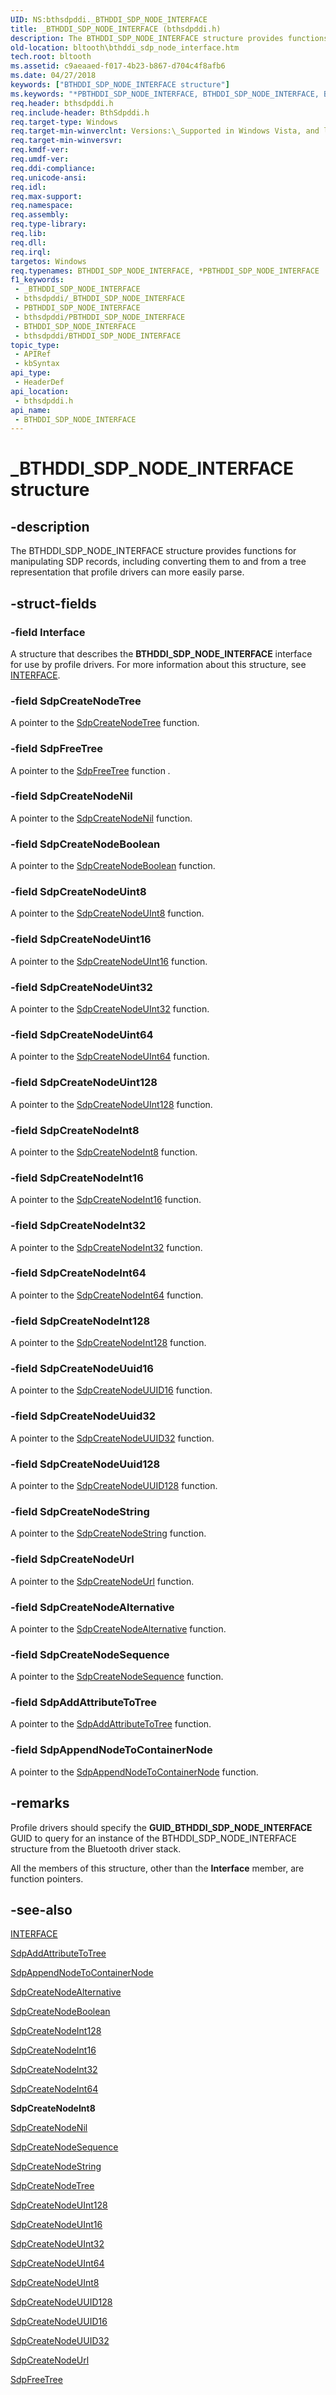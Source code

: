 ```yaml
---
UID: NS:bthsdpddi._BTHDDI_SDP_NODE_INTERFACE
title: _BTHDDI_SDP_NODE_INTERFACE (bthsdpddi.h)
description: The BTHDDI_SDP_NODE_INTERFACE structure provides functions for manipulating SDP records, including converting them to and from a tree representation that profile drivers can more easily parse.
old-location: bltooth\bthddi_sdp_node_interface.htm
tech.root: bltooth
ms.assetid: c9aeaaed-f017-4b23-b867-d704c4f8afb6
ms.date: 04/27/2018
keywords: ["BTHDDI_SDP_NODE_INTERFACE structure"]
ms.keywords: "*PBTHDDI_SDP_NODE_INTERFACE, BTHDDI_SDP_NODE_INTERFACE, BTHDDI_SDP_NODE_INTERFACE structure [Bluetooth Devices], PBTHDDI_SDP_NODE_INTERFACE, PBTHDDI_SDP_NODE_INTERFACE structure pointer [Bluetooth Devices], _BTHDDI_SDP_NODE_INTERFACE, bltooth.bthddi_sdp_node_interface, bth_structs_54f8f76d-9f12-491d-b189-c4e2fdd9b364.xml, bthsdpddi/BTHDDI_SDP_NODE_INTERFACE, bthsdpddi/PBTHDDI_SDP_NODE_INTERFACE"
req.header: bthsdpddi.h
req.include-header: BthSdpddi.h
req.target-type: Windows
req.target-min-winverclnt: Versions:\_Supported in Windows Vista, and later.
req.target-min-winversvr: 
req.kmdf-ver: 
req.umdf-ver: 
req.ddi-compliance: 
req.unicode-ansi: 
req.idl: 
req.max-support: 
req.namespace: 
req.assembly: 
req.type-library: 
req.lib: 
req.dll: 
req.irql: 
targetos: Windows
req.typenames: BTHDDI_SDP_NODE_INTERFACE, *PBTHDDI_SDP_NODE_INTERFACE
f1_keywords:
 - _BTHDDI_SDP_NODE_INTERFACE
 - bthsdpddi/_BTHDDI_SDP_NODE_INTERFACE
 - PBTHDDI_SDP_NODE_INTERFACE
 - bthsdpddi/PBTHDDI_SDP_NODE_INTERFACE
 - BTHDDI_SDP_NODE_INTERFACE
 - bthsdpddi/BTHDDI_SDP_NODE_INTERFACE
topic_type:
 - APIRef
 - kbSyntax
api_type:
 - HeaderDef
api_location:
 - bthsdpddi.h
api_name:
 - BTHDDI_SDP_NODE_INTERFACE
---
```


# _BTHDDI_SDP_NODE_INTERFACE structure


## -description

The BTHDDI_SDP_NODE_INTERFACE structure provides functions for manipulating SDP records, including
  converting them to and from a tree representation that profile drivers can more easily parse.

## -struct-fields

### -field Interface

A structure that describes the 
     <b>BTHDDI_SDP_NODE_INTERFACE</b> interface for use by profile drivers. For more information about this
     structure, see 
     <a href="/windows-hardware/drivers/ddi/wdm/ns-wdm-_interface">INTERFACE</a>.

### -field SdpCreateNodeTree

A pointer to the 
     <a href="/windows-hardware/drivers/ddi/sdplib/nf-sdplib-sdpcreatenodetree">SdpCreateNodeTree</a> function.

### -field SdpFreeTree

A pointer to the 
     <a href="/windows-hardware/drivers/ddi/sdplib/nf-sdplib-sdpfreetree">SdpFreeTree</a> function
     <i>.</i>

### -field SdpCreateNodeNil

A pointer to the 
     <a href="/windows-hardware/drivers/ddi/sdplib/nf-sdplib-sdpcreatenodenil">SdpCreateNodeNil</a> function.

### -field SdpCreateNodeBoolean

A pointer to the 
     <a href="/windows-hardware/drivers/ddi/sdplib/nf-sdplib-sdpcreatenodeboolean">SdpCreateNodeBoolean</a> function.

### -field SdpCreateNodeUint8

A pointer to the 
     <a href="/windows-hardware/drivers/ddi/sdplib/nf-sdplib-sdpcreatenodeuint8">SdpCreateNodeUInt8</a> function.

### -field SdpCreateNodeUint16

A pointer to the 
     <a href="/windows-hardware/drivers/ddi/sdplib/nf-sdplib-sdpcreatenodeuint16">SdpCreateNodeUInt16</a> function.

### -field SdpCreateNodeUint32

A pointer to the 
     <a href="/windows-hardware/drivers/ddi/sdplib/nf-sdplib-sdpcreatenodeuint32">SdpCreateNodeUInt32</a> function.

### -field SdpCreateNodeUint64

A pointer to the 
     <a href="/windows-hardware/drivers/ddi/sdplib/nf-sdplib-sdpcreatenodeuint64">SdpCreateNodeUInt64</a> function.

### -field SdpCreateNodeUint128

A pointer to the 
     <a href="/windows-hardware/drivers/ddi/sdplib/nf-sdplib-sdpcreatenodeuint128">SdpCreateNodeUInt128</a> function.

### -field SdpCreateNodeInt8

A pointer to the 
     <a href="/windows-hardware/drivers/ddi/sdplib/nf-sdplib-sdpcreatenodeint8">SdpCreateNodeInt8</a> function.

### -field SdpCreateNodeInt16

A pointer to the 
     <a href="/windows-hardware/drivers/ddi/sdplib/nf-sdplib-sdpcreatenodeint16">SdpCreateNodeInt16</a> function.

### -field SdpCreateNodeInt32

A pointer to the 
     <a href="/windows-hardware/drivers/ddi/sdplib/nf-sdplib-sdpcreatenodeint32">SdpCreateNodeInt32</a> function.

### -field SdpCreateNodeInt64

A pointer to the 
     <a href="/windows-hardware/drivers/ddi/sdplib/nf-sdplib-sdpcreatenodeint64">SdpCreateNodeInt64</a> function.

### -field SdpCreateNodeInt128

A pointer to the 
     <a href="/windows-hardware/drivers/ddi/sdplib/nf-sdplib-sdpcreatenodeint128">SdpCreateNodeInt128</a> function.

### -field SdpCreateNodeUuid16

A pointer to the 
     <a href="/windows-hardware/drivers/ddi/sdplib/nf-sdplib-sdpcreatenodeuuid16">SdpCreateNodeUUID16</a> function.

### -field SdpCreateNodeUuid32

A pointer to the 
     <a href="/windows-hardware/drivers/ddi/sdplib/nf-sdplib-sdpcreatenodeuuid32">SdpCreateNodeUUID32</a> function.

### -field SdpCreateNodeUuid128

A pointer to the 
     <a href="/windows-hardware/drivers/ddi/sdplib/nf-sdplib-sdpcreatenodeuuid128">SdpCreateNodeUUID128</a> function.

### -field SdpCreateNodeString

A pointer to the 
     <a href="/windows-hardware/drivers/ddi/sdplib/nf-sdplib-sdpcreatenodestring">SdpCreateNodeString</a> function.

### -field SdpCreateNodeUrl

A pointer to the 
     <a href="/windows-hardware/drivers/ddi/sdplib/nf-sdplib-sdpcreatenodeurl">SdpCreateNodeUrl</a> function.

### -field SdpCreateNodeAlternative

A pointer to the 
     <a href="/windows-hardware/drivers/ddi/sdplib/nf-sdplib-sdpcreatenodealternative">
     SdpCreateNodeAlternative</a> function.

### -field SdpCreateNodeSequence

A pointer to the 
     <a href="/windows-hardware/drivers/ddi/sdplib/nf-sdplib-sdpcreatenodesequence">
     SdpCreateNodeSequence</a> function.

### -field SdpAddAttributeToTree

A pointer to the 
     <a href="/windows-hardware/drivers/ddi/sdplib/nf-sdplib-sdpaddattributetotree">
     SdpAddAttributeToTree</a> function.

### -field SdpAppendNodeToContainerNode

A pointer to the 
     <a href="/windows-hardware/drivers/ddi/sdplib/nf-sdplib-sdpappendnodetocontainernode">
     SdpAppendNodeToContainerNode</a> function.

## -remarks

Profile drivers should specify the 
    <b>GUID_BTHDDI_SDP_NODE_INTERFACE</b> GUID to query for an instance of the BTHDDI_SDP_NODE_INTERFACE
    structure from the Bluetooth driver stack.

All the members of this structure, other than the 
    <b>Interface</b> member, are function pointers.

## -see-also

<a href="/windows-hardware/drivers/ddi/wdm/ns-wdm-_interface">INTERFACE</a>



<a href="/windows-hardware/drivers/ddi/sdplib/nf-sdplib-sdpaddattributetotree">SdpAddAttributeToTree</a>



<a href="/windows-hardware/drivers/ddi/sdplib/nf-sdplib-sdpappendnodetocontainernode">SdpAppendNodeToContainerNode</a>



<a href="/windows-hardware/drivers/ddi/sdplib/nf-sdplib-sdpcreatenodealternative">SdpCreateNodeAlternative</a>



<a href="/windows-hardware/drivers/ddi/sdplib/nf-sdplib-sdpcreatenodeboolean">SdpCreateNodeBoolean</a>



<a href="/windows-hardware/drivers/ddi/sdplib/nf-sdplib-sdpcreatenodeint128">SdpCreateNodeInt128</a>



<a href="/windows-hardware/drivers/ddi/sdplib/nf-sdplib-sdpcreatenodeint16">SdpCreateNodeInt16</a>



<a href="/windows-hardware/drivers/ddi/sdplib/nf-sdplib-sdpcreatenodeint32">SdpCreateNodeInt32</a>



<a href="/windows-hardware/drivers/ddi/sdplib/nf-sdplib-sdpcreatenodeint64">SdpCreateNodeInt64</a>



<b>SdpCreateNodeInt8</b>



<a href="/windows-hardware/drivers/ddi/sdplib/nf-sdplib-sdpcreatenodenil">SdpCreateNodeNil</a>



<a href="/windows-hardware/drivers/ddi/sdplib/nf-sdplib-sdpcreatenodesequence">SdpCreateNodeSequence</a>



<a href="/windows-hardware/drivers/ddi/sdplib/nf-sdplib-sdpcreatenodestring">SdpCreateNodeString</a>



<a href="/windows-hardware/drivers/ddi/sdplib/nf-sdplib-sdpcreatenodetree">SdpCreateNodeTree</a>



<a href="/windows-hardware/drivers/ddi/sdplib/nf-sdplib-sdpcreatenodeuint128">SdpCreateNodeUInt128</a>



<a href="/windows-hardware/drivers/ddi/sdplib/nf-sdplib-sdpcreatenodeuint16">SdpCreateNodeUInt16</a>



<a href="/windows-hardware/drivers/ddi/sdplib/nf-sdplib-sdpcreatenodeuint32">SdpCreateNodeUInt32</a>



<a href="/windows-hardware/drivers/ddi/sdplib/nf-sdplib-sdpcreatenodeuint64">SdpCreateNodeUInt64</a>



<a href="/windows-hardware/drivers/ddi/sdplib/nf-sdplib-sdpcreatenodeuint8">SdpCreateNodeUInt8</a>



<a href="/windows-hardware/drivers/ddi/sdplib/nf-sdplib-sdpcreatenodeuuid128">SdpCreateNodeUUID128</a>



<a href="/windows-hardware/drivers/ddi/sdplib/nf-sdplib-sdpcreatenodeuuid16">SdpCreateNodeUUID16</a>



<a href="/windows-hardware/drivers/ddi/sdplib/nf-sdplib-sdpcreatenodeuuid32">SdpCreateNodeUUID32</a>



<a href="/windows-hardware/drivers/ddi/sdplib/nf-sdplib-sdpcreatenodeurl">SdpCreateNodeUrl</a>



<a href="/windows-hardware/drivers/ddi/sdplib/nf-sdplib-sdpfreetree">SdpFreeTree</a>